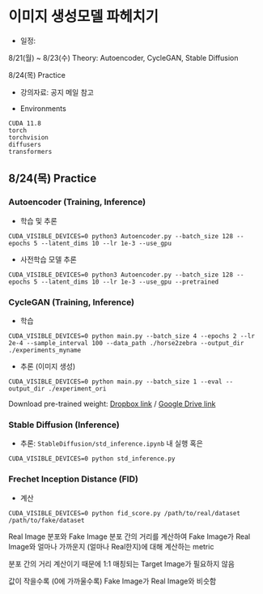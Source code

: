 # 이미지 생성모델 파헤치기

- 일정: 

8/21(월) ~ 8/23(수) Theory: Autoencoder, CycleGAN, Stable Diffusion

8/24(목) Practice

- 강의자료: 공지 메일 참고

- Environments
```
CUDA 11.8
torch
torchvision
diffusers
transformers
```

## 8/24(목) Practice
### Autoencoder (Training, Inference)
- 학습 및 추론
```
CUDA_VISIBLE_DEVICES=0 python3 Autoencoder.py --batch_size 128 --epochs 5 --latent_dims 10 --lr 1e-3 --use_gpu
```
- 사전학습 모델 추론
```
CUDA_VISIBLE_DEVICES=0 python3 Autoencoder.py --batch_size 128 --epochs 5 --latent_dims 10 --lr 1e-3 --use_gpu --pretrained
```

### CycleGAN (Training, Inference)
- 학습
```
CUDA_VISIBLE_DEVICES=0 python main.py --batch_size 4 --epochs 2 --lr 2e-4 --sample_interval 100 --data_path ./horse2zebra --output_dir ./experiments_myname
```

- 추론 (이미지 생성)
```
CUDA_VISIBLE_DEVICES=0 python main.py --batch_size 1 --eval --output_dir ./experiment_ori
```

Download pre-trained weight:
[Dropbox link](https://www.dropbox.com/scl/fi/5z3ouo4wqgqdmew121hx5/checkpoint_latest.pth?rlkey=lmj57wahde84gdgfec2m9m8ct&dl=0) / 
[Google Drive link](https://drive.google.com/file/d/1e0ojGThhunYNNT7CKiAguU2W8ySk8Zs1/view?usp=sharing)
### Stable Diffusion (Inference)
- 추론: ```StableDiffusion/std_inference.ipynb``` 내 실행 혹은
```
CUDA_VISIBLE_DEVICES=0 python std_inference.py
```

### Frechet Inception Distance (FID)
- 계산
```
CUDA_VISIBLE_DEVICES=0 python fid_score.py /path/to/real/dataset /path/to/fake/dataset
```
Real Image 분포와 Fake Image 분포 간의 거리를 계산하여 Fake Image가 Real Image와 얼마나 가까운지 (얼마나 Real한지)에 대해 계산하는 metric

분포 간의 거리 계산이기 때문에 1:1 매칭되는 Target Image가 필요하지 않음

값이 작을수록 (0에 가까울수록) Fake Image가 Real Image와 비슷함